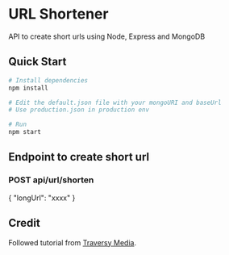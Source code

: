 # URL Shortener

API to create short urls using Node, Express and MongoDB



## Quick Start

```bash
# Install dependencies
npm install

# Edit the default.json file with your mongoURI and baseUrl
# Use production.json in production env

# Run
npm start
```

## Endpoint to create short url

### POST api/url/shorten

{ "longUrl": "xxxx" }

## Credit

Followed tutorial from [Traversy Media](https://www.youtube.com/watch?v=Z57566JBaZQ).
